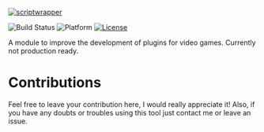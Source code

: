 [![scriptwrapper](https://live.staticflickr.com/65535/50828244006_9abb85ac92_k.jpg)]()

![Build Status](https://dev.azure.com/agoulart/scriptwrapper/_apis/build/status/oAGoulart.scriptwrapper?branchName=master)
![Platform](https://img.shields.io/badge/platform-win--32%20%7C%20win--64-lightgrey)
[![License](https://img.shields.io/badge/license-MIT-informational.svg)](https://opensource.org/licenses/MIT)

A module to improve the development of plugins for video games. Currently not production ready.

# Contributions

Feel free to leave your contribution here, I would really appreciate it!
Also, if you have any doubts or troubles using this tool just contact me or leave an issue.

